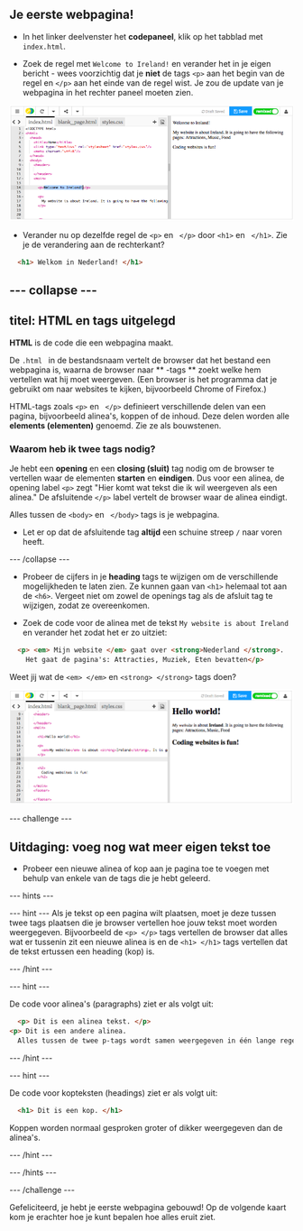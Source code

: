 ## Je eerste webpagina!

- In het linker deelvenster het **codepaneel**, klik op het tabblad met `index.html`.

- Zoek de regel met `Welcome to Ireland!` en verander het in je eigen bericht - wees voorzichtig dat je **niet** de tags `<p>` aan het begin van de regel en `</p>` aan het einde van de regel wist. Je zou de update van je webpagina in het rechter paneel moeten zien.

![HTML paragraaf voorbeeld](images/egFirstHtmlCode.png)

- Verander nu op dezelfde regel de `<p>` en ` </p>` door `<h1>` en ` </h1>`. Zie je de verandering aan de rechterkant?

```html
  <h1> Welkom in Nederland! </h1>
```

## \--- collapse \---

## titel: HTML en tags uitgelegd

**HTML** is de code die een webpagina maakt.

De `.html ` in de bestandsnaam vertelt de browser dat het bestand een webpagina is, waarna de browser naar ** -tags ** zoekt welke hem vertellen wat hij moet weergeven. (Een browser is het programma dat je gebruikt om naar websites te kijken, bijvoorbeeld Chrome of Firefox.)

HTML-tags zoals `<p>` en ` </p>` definieert verschillende delen van een pagina, bijvoorbeeld alinea's, koppen of de inhoud. Deze delen worden alle **elements (elementen)** genoemd. Zie ze als bouwstenen.

### Waarom heb ik twee tags nodig?

Je hebt een **opening** en een **closing (sluit)** tag nodig om de browser te vertellen waar de elementen **starten** en **eindigen**. Dus voor een alinea, de opening label `<p>` zegt "Hier komt wat tekst die ik wil weergeven als een alinea." De afsluitende `</p>` label vertelt de browser waar de alinea eindigt.

Alles tussen de `<body>` en ` </body>` tags is je webpagina.

- Let er op dat de afsluitende tag **altijd** een schuine streep ` / ` naar voren heeft.

\--- /collapse \---

- Probeer de cijfers in je **heading** tags te wijzigen om de verschillende mogelijkheden te laten zien. Ze kunnen gaan van `<h1>` helemaal tot aan de `<h6>`. Vergeet niet om zowel de openings tag als de afsluit tag te wijzigen, zodat ze overeenkomen.

- Zoek de code voor de alinea met de tekst `My website is about Ireland` en verander het zodat het er zo uitziet:

```html
  <p> <em> Mijn website </em> gaat over <strong>Nederland </strong>. 
    Het gaat de pagina's: Attracties, Muziek, Eten bevatten</p>
```

Weet jij wat de `<em> </em>` en `<strong> </strong>` tags doen?

![Voorbeeld van HTML-tags](images/egFirstTags.png)

\--- challenge \---

## Uitdaging: voeg nog wat meer eigen tekst toe

- Probeer een nieuwe alinea of ​​kop aan je pagina toe te voegen met behulp van enkele van de tags die je hebt geleerd.

\--- hints \---

\--- hint \--- Als je tekst op een pagina wilt plaatsen, moet je deze tussen twee tags plaatsen die je browser vertellen hoe jouw tekst moet worden weergegeven. Bijvoorbeeld de `<p> </p>` tags vertellen de browser dat alles wat er tussenin zit een nieuwe alinea is en de `<h1> </h1>` tags vertellen dat de tekst ertussen een heading (kop) is.

\--- /hint \---

\--- hint \---

De code voor alinea's (paragraphs) ziet er als volgt uit:

```html
  <p> Dit is een alinea tekst. </p> 
<p> Dit is een andere alinea.
  Alles tussen de twee p-tags wordt samen weergegeven in één lange regel op de webpagina. </p>
```

\--- /hint \---

\--- hint \---

De code voor kopteksten (headings) ziet er als volgt uit:

```html
  <h1> Dit is een kop. </h1>
```

Koppen worden normaal gesproken groter of dikker weergegeven dan de alinea's.

\--- /hint \---

\--- /hints \---

\--- /challenge \---

Gefeliciteerd, je hebt je eerste webpagina gebouwd! Op de volgende kaart kom je erachter hoe je kunt bepalen hoe alles eruit ziet.